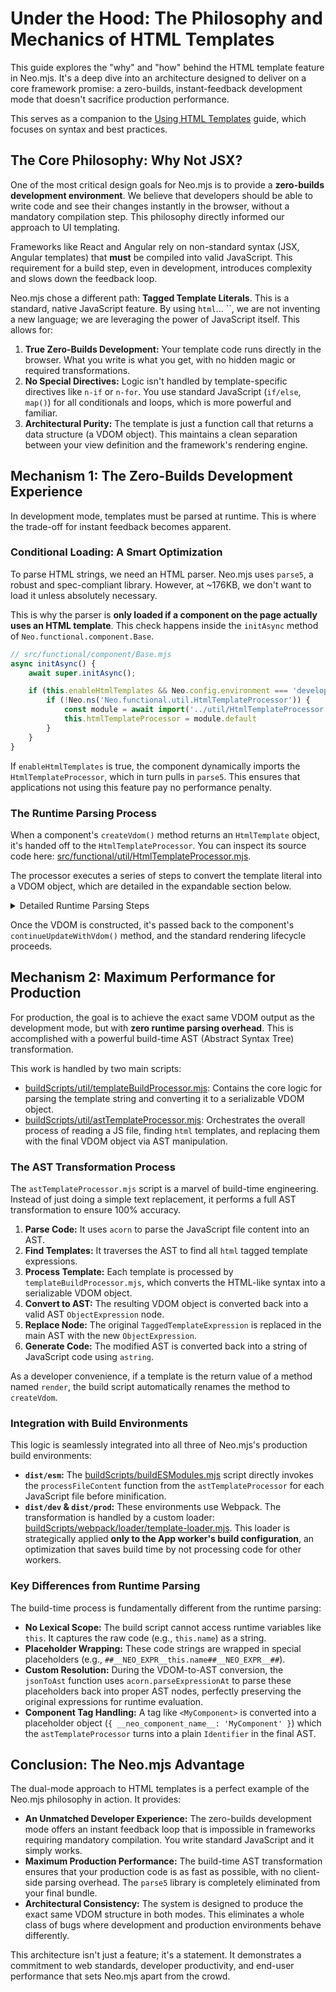 # Under the Hood: The Philosophy and Mechanics of HTML Templates

This guide explores the "why" and "how" behind the HTML template feature in Neo.mjs. It's a deep dive into an architecture
designed to deliver on a core framework promise: a zero-builds, instant-feedback development mode that doesn't sacrifice
production performance.

This serves as a companion to the [Using HTML Templates](./HtmlTemplates.md) guide, which focuses on syntax
and best practices.

## The Core Philosophy: Why Not JSX?

One of the most critical design goals for Neo.mjs is to provide a **zero-builds development environment**. We believe
that developers should be able to write code and see their changes instantly in the browser, without a mandatory
compilation step. This philosophy directly informed our approach to UI templating.

Frameworks like React and Angular rely on non-standard syntax (JSX, Angular templates) that **must** be compiled into
valid JavaScript. This requirement for a build step, even in development, introduces complexity and slows down
the feedback loop.

Neo.mjs chose a different path: **Tagged Template Literals**. This is a standard, native JavaScript feature. By using
`html`... ``, we are not inventing a new language; we are leveraging the power of JavaScript itself. This allows for:

1.  **True Zero-Builds Development:** Your template code runs directly in the browser. What you write is what you get,
    with no hidden magic or required transformations.
2.  **No Special Directives:** Logic isn't handled by template-specific directives like `n-if` or `n-for`. You use
    standard JavaScript (`if/else`, `map()`) for all conditionals and loops, which is more powerful and familiar.
3.  **Architectural Purity:** The template is just a function call that returns a data structure (a VDOM object).
    This maintains a clean separation between your view definition and the framework's rendering engine.

## Mechanism 1: The Zero-Builds Development Experience

In development mode, templates must be parsed at runtime. This is where the trade-off for instant feedback becomes
apparent.

### Conditional Loading: A Smart Optimization

To parse HTML strings, we need an HTML parser. Neo.mjs uses `parse5`, a robust and spec-compliant library. However, at
~176KB, we don't want to load it unless absolutely necessary.

This is why the parser is **only loaded if a component on the page actually uses an HTML template**. This check happens
inside the `initAsync` method of `Neo.functional.component.Base`.

```javascript
// src/functional/component/Base.mjs
async initAsync() {
    await super.initAsync();

    if (this.enableHtmlTemplates && Neo.config.environment === 'development') {
        if (!Neo.ns('Neo.functional.util.HtmlTemplateProcessor')) {
            const module = await import('../util/HtmlTemplateProcessor.mjs');
            this.htmlTemplateProcessor = module.default
        }
    }
}
```

If `enableHtmlTemplates` is true, the component dynamically imports the `HtmlTemplateProcessor`, which in turn pulls in
`parse5`. This ensures that applications not using this feature pay no performance penalty.

### The Runtime Parsing Process

When a component's `createVdom()` method returns an `HtmlTemplate` object, it's handed off to the `HtmlTemplateProcessor`.
You can inspect its source code here:
[src/functional/util/HtmlTemplateProcessor.mjs](../../../../src/functional/util/HtmlTemplateProcessor.mjs).

The processor executes a series of steps to convert the template literal into a VDOM object, which are detailed in the
expandable section below.

<details>
<summary>Detailed Runtime Parsing Steps</summary>

1.  **Flattening:** It recursively flattens any nested templates into a single string and a corresponding array of
    dynamic values.
2.  **Placeholder Injection:** It replaces dynamic values (e.g., event handlers, component configs, other components)
    with special placeholders in the string (e.g., `__DYNAMIC_VALUE_0__`, `neotag1`).
3.  **Self-Closing Tag Conversion:** Since `parse5` does not handle self-closing custom element tags, a regular
    expression adds explicit closing tags (e.g., `<MyComponent />` becomes `<MyComponent></MyComponent>`).
4.  **Parsing:** The sanitized HTML string is parsed into a standard AST using `parse5.parseFragment()`.
5.  **VDOM Conversion:** The processor traverses the `parse5` AST and converts it back into a Neo.mjs VDOM object.
    During this process, it re-inserts the original dynamic values from the `values` array, preserving their rich data
    types (functions, objects, etc.). It also carefully reconstructs the original case-sensitive tag names for custom
    components.

</details>

Once the VDOM is constructed, it's passed back to the component's `continueUpdateWithVdom()` method, and the standard
rendering lifecycle proceeds.

## Mechanism 2: Maximum Performance for Production

For production, the goal is to achieve the exact same VDOM output as the development mode, but with **zero runtime
parsing overhead**. This is accomplished with a powerful build-time AST (Abstract Syntax Tree) transformation.

This work is handled by two main scripts:

-   [buildScripts/util/templateBuildProcessor.mjs](../../../../buildScripts/util/templateBuildProcessor.mjs):
    Contains the core logic for parsing the template string and converting it to a serializable VDOM object.
-   [buildScripts/util/astTemplateProcessor.mjs](../../../../buildScripts/util/astTemplateProcessor.mjs):
    Orchestrates the overall process of reading a JS file, finding `html` templates, and replacing them with the final
    VDOM object via AST manipulation.

### The AST Transformation Process

The `astTemplateProcessor.mjs` script is a marvel of build-time engineering. Instead of just doing a simple text
replacement, it performs a full AST transformation to ensure 100% accuracy.

1.  **Parse Code:** It uses `acorn` to parse the JavaScript file content into an AST.
2.  **Find Templates:** It traverses the AST to find all `html` tagged template expressions.
3.  **Process Template:** Each template is processed by `templateBuildProcessor.mjs`, which converts the HTML-like syntax
    into a serializable VDOM object.
4.  **Convert to AST:** The resulting VDOM object is converted back into a valid AST `ObjectExpression` node.
5.  **Replace Node:** The original `TaggedTemplateExpression` is replaced in the main AST with the new `ObjectExpression`.
6.  **Generate Code:** The modified AST is converted back into a string of JavaScript code using `astring`.

As a developer convenience, if a template is the return value of a method named `render`, the build script automatically
renames the method to `createVdom`.

### Integration with Build Environments

This logic is seamlessly integrated into all three of Neo.mjs's production build environments:

-   **`dist/esm`:** The [buildScripts/buildESModules.mjs](../../../../buildScripts/buildESModules.mjs) script directly
    invokes the `processFileContent` function from the `astTemplateProcessor` for each JavaScript file before minification.
-   **`dist/dev` & `dist/prod`:** These environments use Webpack. The transformation is handled by a custom loader:
    [buildScripts/webpack/loader/template-loader.mjs](../../../../buildScripts/webpack/loader/template-loader.mjs).
    This loader is strategically applied **only to the App worker's build configuration**, an optimization that saves
    build time by not processing code for other workers.

### Key Differences from Runtime Parsing

The build-time process is fundamentally different from the runtime parsing:

-   **No Lexical Scope:** The build script cannot access runtime variables like `this`. It captures the raw code (e.g.,
    `this.name`) as a string.
-   **Placeholder Wrapping:** These code strings are wrapped in special placeholders (e.g.,
    `##__NEO_EXPR__this.name##__NEO_EXPR__##`).
-   **Custom Resolution:** During the VDOM-to-AST conversion, the `jsonToAst` function uses `acorn.parseExpressionAt`
    to parse these placeholders back into proper AST nodes, perfectly preserving the original expressions for runtime
    evaluation.
-   **Component Tag Handling:** A tag like `<MyComponent>` is converted into a placeholder object
    (`{ __neo_component_name__: 'MyComponent' }`) which the `astTemplateProcessor` turns into a plain `Identifier` in
    the final AST.

## Conclusion: The Neo.mjs Advantage

The dual-mode approach to HTML templates is a perfect example of the Neo.mjs philosophy in action. It provides:

-   **An Unmatched Developer Experience:** The zero-builds development mode offers an instant feedback loop that is
    impossible in frameworks requiring mandatory compilation. You write standard JavaScript and it simply works.
-   **Maximum Production Performance:** The build-time AST transformation ensures that your production code is as fast
    as possible, with no client-side parsing overhead. The `parse5` library is completely eliminated from your final bundle.
-   **Architectural Consistency:** The system is designed to produce the exact same VDOM structure in both modes.
    This eliminates a whole class of bugs where development and production environments behave differently.

This architecture isn't just a feature; it's a statement. It demonstrates a commitment to web standards, developer
productivity, and end-user performance that sets Neo.mjs apart from the crowd.
